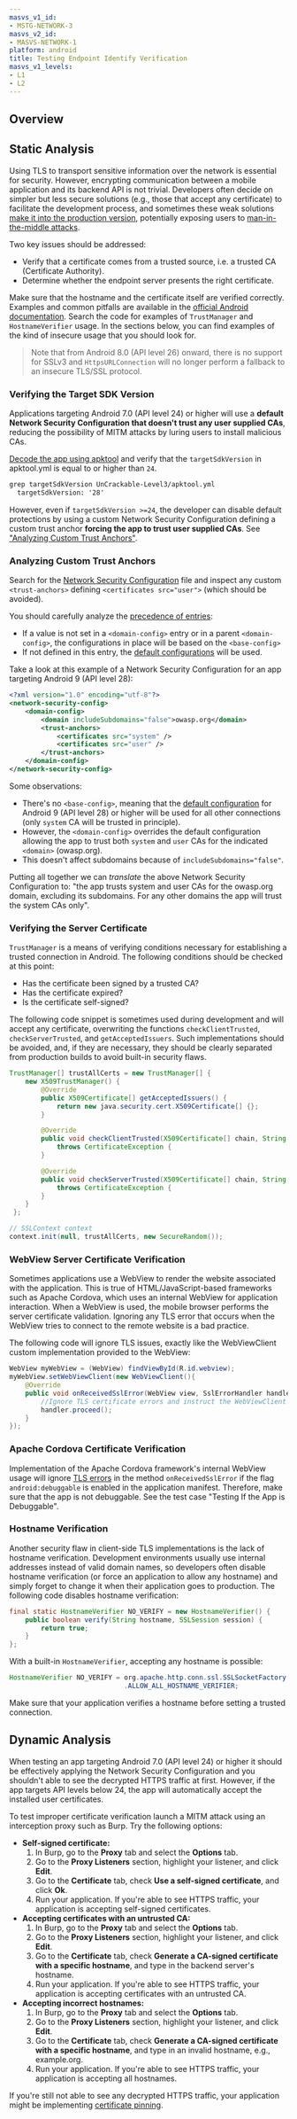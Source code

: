 ```yaml
---
masvs_v1_id:
- MSTG-NETWORK-3
masvs_v2_id:
- MASVS-NETWORK-1
platform: android
title: Testing Endpoint Identify Verification
masvs_v1_levels:
- L1
- L2
---
```


## Overview

## Static Analysis

Using TLS to transport sensitive information over the network is essential for security. However, encrypting communication between a mobile application and its backend API is not trivial. Developers often decide on simpler but less secure solutions (e.g., those that accept any certificate) to facilitate the development process, and sometimes these weak solutions [make it into the production version](https://saschafahl.de/static/paper/androidssl2012.pdf "Hunting Down Broken SSL in Android Apps"), potentially exposing users to [man-in-the-middle attacks](https://cwe.mitre.org/data/definitions/295.html "CWE-295: Improper Certificate Validation").

Two key issues should be addressed:

- Verify that a certificate comes from a trusted source, i.e. a trusted CA (Certificate Authority).
- Determine whether the endpoint server presents the right certificate.

Make sure that the hostname and the certificate itself are verified correctly. Examples and common pitfalls are available in the [official Android documentation](https://developer.android.com/training/articles/security-ssl.html "Android Documentation - SSL"). Search the code for examples of `TrustManager` and `HostnameVerifier` usage. In the sections below, you can find examples of the kind of insecure usage that you should look for.

> Note that from Android 8.0 (API level 26) onward, there is no support for SSLv3 and `HttpsURLConnection` will no longer perform a fallback to an insecure TLS/SSL protocol.

### Verifying the Target SDK Version

Applications targeting Android 7.0 (API level 24) or higher will use a **default Network Security Configuration that doesn't trust any user supplied CAs**, reducing the possibility of MITM attacks by luring users to install malicious CAs.

[Decode the app using apktool](../../Document/0x05b-Basic-Security_Testing.md#exploring-the-app-package) and verify that the `targetSdkVersion` in apktool.yml is equal to or higher than `24`.

```txt
grep targetSdkVersion UnCrackable-Level3/apktool.yml
  targetSdkVersion: '28'
```

However, even if `targetSdkVersion >=24`, the developer can disable default protections by using a custom Network Security Configuration defining a custom trust anchor **forcing the app to trust user supplied CAs**. See ["Analyzing Custom Trust Anchors"](#analyzing-custom-trust-anchors).

### Analyzing Custom Trust Anchors

Search for the [Network Security Configuration](../../Document/0x05g-Testing-Network-Communication.md#android-network-security-configuration) file and inspect any custom `<trust-anchors>` defining `<certificates src="user">` (which should be avoided).

You should carefully analyze the [precedence of entries](https://developer.android.com/training/articles/security-config#ConfigInheritance):

- If a value is not set in a `<domain-config>` entry or in a parent `<domain-config>`, the configurations in place will be based on the `<base-config>`
- If not defined in this entry, the [default configurations](../../Document/0x05g-Testing-Network-Communication.md#default-configurations) will be used.

Take a look at this example of a Network Security Configuration for an app targeting Android 9 (API level 28):

```xml
<?xml version="1.0" encoding="utf-8"?>
<network-security-config>
    <domain-config>
        <domain includeSubdomains="false">owasp.org</domain>
        <trust-anchors>
            <certificates src="system" />
            <certificates src="user" />
        </trust-anchors>
    </domain-config>
</network-security-config>
```

Some observations:

- There's no `<base-config>`, meaning that the [default configuration](../../Document/0x05g-Testing-Network-Communication.md#default-configurations) for Android 9 (API level 28) or higher will be used for all other connections (only `system` CA will be trusted in principle).
- However, the `<domain-config>` overrides the default configuration allowing the app to trust both `system` and `user` CAs for the indicated `<domain>` (owasp.org).
- This doesn't affect subdomains because of `includeSubdomains="false"`.

Putting all together we can _translate_ the above Network Security Configuration to: "the app trusts system and user CAs for the owasp.org domain, excluding its subdomains. For any other domains the app will trust the system CAs only".

### Verifying the Server Certificate

`TrustManager` is a means of verifying conditions necessary for establishing a trusted connection in Android. The following conditions should be checked at this point:

- Has the certificate been signed by a trusted CA?
- Has the certificate expired?
- Is the certificate self-signed?

The following code snippet is sometimes used during development and will accept any certificate, overwriting the functions `checkClientTrusted`, `checkServerTrusted`, and `getAcceptedIssuers`. Such implementations should be avoided, and, if they are necessary, they should be clearly separated from production builds to avoid built-in security flaws.

```java
TrustManager[] trustAllCerts = new TrustManager[] {
    new X509TrustManager() {
        @Override
        public X509Certificate[] getAcceptedIssuers() {
            return new java.security.cert.X509Certificate[] {};
        }

        @Override
        public void checkClientTrusted(X509Certificate[] chain, String authType)
            throws CertificateException {
        }

        @Override
        public void checkServerTrusted(X509Certificate[] chain, String authType)
            throws CertificateException {
        }
    }
 };

// SSLContext context
context.init(null, trustAllCerts, new SecureRandom());
```

### WebView Server Certificate Verification

Sometimes applications use a WebView to render the website associated with the application. This is true of HTML/JavaScript-based frameworks such as Apache Cordova, which uses an internal WebView for application interaction. When a WebView is used, the mobile browser performs the server certificate validation. Ignoring any TLS error that occurs when the WebView tries to connect to the remote website is a bad practice.

The following code will ignore TLS issues, exactly like the WebViewClient custom implementation provided to the WebView:

```java
WebView myWebView = (WebView) findViewById(R.id.webview);
myWebView.setWebViewClient(new WebViewClient(){
    @Override
    public void onReceivedSslError(WebView view, SslErrorHandler handler, SslError error) {
        //Ignore TLS certificate errors and instruct the WebViewClient to load the website
        handler.proceed();
    }
});
```

### Apache Cordova Certificate Verification

Implementation of the Apache Cordova framework's internal WebView usage will ignore [TLS errors](https://github.com/apache/cordova-android/blob/master/framework/src/org/apache/cordova/engine/SystemWebViewClient.java "TLS errors ignoring by Apache Cordova in WebView") in the method `onReceivedSslError` if the flag `android:debuggable` is enabled in the application manifest. Therefore, make sure that the app is not debuggable. See the test case "Testing If the App is Debuggable".

### Hostname Verification

Another security flaw in client-side TLS implementations is the lack of hostname verification. Development environments usually use internal addresses instead of valid domain names, so developers often disable hostname verification (or force an application to allow any hostname) and simply forget to change it when their application goes to production. The following code disables hostname verification:

```java
final static HostnameVerifier NO_VERIFY = new HostnameVerifier() {
    public boolean verify(String hostname, SSLSession session) {
        return true;
    }
};
```

With a built-in `HostnameVerifier`, accepting any hostname is possible:

```java
HostnameVerifier NO_VERIFY = org.apache.http.conn.ssl.SSLSocketFactory
                             .ALLOW_ALL_HOSTNAME_VERIFIER;
```

Make sure that your application verifies a hostname before setting a trusted connection.

## Dynamic Analysis

When testing an app targeting Android 7.0 (API level 24) or higher it should be effectively applying the Network Security Configuration and you shouldn't able to see the decrypted HTTPS traffic at first. However, if the app targets API levels below 24, the app will automatically accept the installed user certificates.

To test improper certificate verification launch a MITM attack using an interception proxy such as Burp. Try the following options:

- **Self-signed certificate:**
  1. In Burp, go to the **Proxy** tab and select the **Options** tab.
  2. Go to the **Proxy Listeners** section, highlight your listener, and click **Edit**.
  3. Go to the **Certificate** tab, check **Use a self-signed certificate**, and click **Ok**.
  4. Run your application. If you're able to see HTTPS traffic, your application is accepting self-signed certificates.
- **Accepting certificates with an untrusted CA:**
  1. In Burp, go to the **Proxy** tab and select the **Options** tab.
  2. Go to the **Proxy Listeners** section, highlight your listener, and click **Edit**.
  3. Go to the **Certificate** tab, check **Generate a CA-signed certificate with a specific hostname**, and type in the backend server's hostname.
  4. Run your application. If you're able to see HTTPS traffic, your application is accepting certificates with an untrusted CA.
- **Accepting incorrect hostnames:**
  1. In Burp, go to the **Proxy** tab and select the **Options** tab.
  2. Go to the **Proxy Listeners** section, highlight your listener, and click **Edit**.
  3. Go to the **Certificate** tab, check **Generate a CA-signed certificate with a specific hostname**, and type in an invalid hostname, e.g., example.org.
  4. Run your application. If you're able to see HTTPS traffic, your application is accepting all hostnames.

If you're still not able to see any decrypted HTTPS traffic, your application might be implementing [certificate pinning](../../Document/0x04f-Testing-Network-Communication.md#restricting-trust-identity-pinning).
